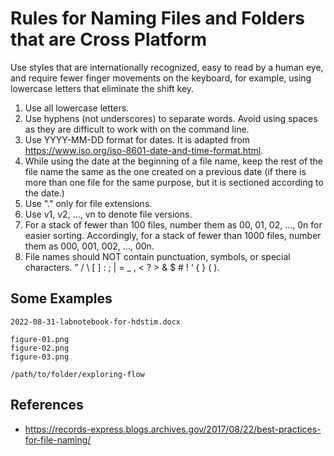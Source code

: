 # Rules for Naming Files and Folders that are Cross Platform

Use styles that are internationally recognized, easy to read by a human eye, and require fewer finger movements on the keyboard, for example, using lowercase letters that eliminate the shift key.

1. Use all lowercase letters.
2. Use hyphens (not underscores) to separate words. Avoid using spaces as they are difficult to work with on the command line.
3. Use YYYY-MM-DD format for dates. It is adapted from https://www.iso.org/iso-8601-date-and-time-format.html.
4. While using the date at the beginning of a file name, keep the rest of the file name the same as the one created on a previous date (if there is more than one file for the same purpose, but it is sectioned according to the date.)
5. Use "." only for file extensions.
6. Use v1, v2, ..., vn to denote file versions.
7. For a stack of fewer than 100 files, number them as 00, 01, 02, ..., 0n for easier sorting. Accordingly, for a stack of fewer than 1000 files, number them as 000, 001, 002, ..., 00n.
8. File names should NOT contain punctuation, symbols, or special characters. ” / \ [ ] : ; | = _ , < ? > & $ # ! ‘ { } ( ).


## Some Examples

```
2022-08-31-labnotebook-for-hdstim.docx

figure-01.png
figure-02.png
figure-03.png

/path/to/folder/exploring-flow
```

## References
* https://records-express.blogs.archives.gov/2017/08/22/best-practices-for-file-naming/